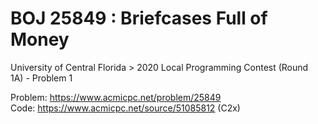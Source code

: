 # BOJ 25849 : Briefcases Full of Money  
University of Central Florida > 2020 Local Programming Contest (Round 1A) - Problem 1  
  
Problem: https://www.acmicpc.net/problem/25849  
Code: https://www.acmicpc.net/source/51085812 (C2x)  
